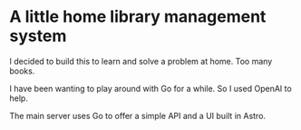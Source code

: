 # A little home library management system

I decided to build this to learn and solve a problem at home. Too many books. 

I have been wanting to play around with Go for a while. So I used OpenAI to help. 

The main server uses Go to offer a simple API and a UI built in Astro.  
